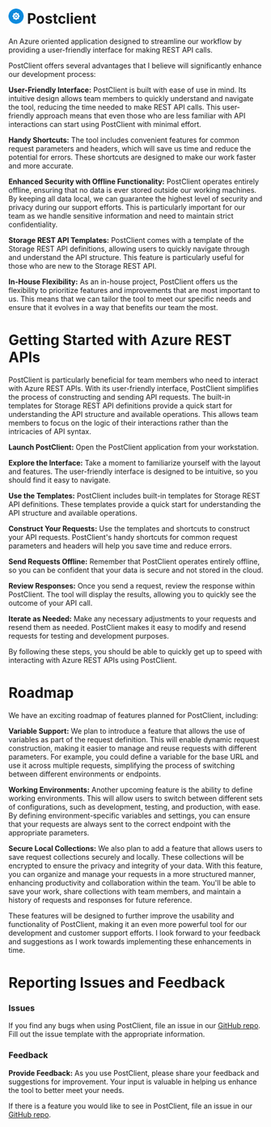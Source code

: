 # ![Postclient](Postclient/Assets/SmallIcon.png) Postclient

An Azure oriented application designed to streamline our workflow by providing a user-friendly interface for making REST API calls.

PostClient offers several advantages that I believe will significantly enhance our development process:

**User-Friendly Interface:** PostClient is built with ease of use in mind. Its intuitive design allows team members to quickly understand and navigate the tool, reducing the time needed to make REST API calls. This user-friendly approach means that even those who are less familiar with API interactions can start using PostClient with minimal effort.

**Handy Shortcuts:** The tool includes convenient features for common request parameters and headers, which will save us time and reduce the potential for errors. These shortcuts are designed to make our work faster and more accurate.

**Enhanced Security with Offline Functionality:** PostClient operates entirely offline, ensuring that no data is ever stored outside our working machines. By keeping all data local, we can guarantee the highest level of security and privacy during our support efforts. This is particularly important for our team as we handle sensitive information and need to maintain strict confidentiality.

**Storage REST API Templates:** PostClient comes with a template of the Storage REST API definitions, allowing users to quickly navigate through and understand the API structure. This feature is particularly useful for those who are new to the Storage REST API.

**In-House Flexibility:** As an in-house project, PostClient offers us the flexibility to prioritize features and improvements that are most important to us. This means that we can tailor the tool to meet our specific needs and ensure that it evolves in a way that benefits our team the most.


# Getting Started with Azure REST APIs

PostClient is particularly beneficial for team members who need to interact with Azure REST APIs. With its user-friendly interface, PostClient simplifies the process of constructing and sending API requests. The built-in templates for Storage REST API definitions provide a quick start for understanding the API structure and available operations. This allows team members to focus on the logic of their interactions rather than the intricacies of API syntax.

**Launch PostClient:** Open the PostClient application from your workstation.

**Explore the Interface:** Take a moment to familiarize yourself with the layout and features. The user-friendly interface is designed to be intuitive, so you should find it easy to navigate.

**Use the Templates:** PostClient includes built-in templates for Storage REST API definitions. These templates provide a quick start for understanding the API structure and available operations.

**Construct Your Requests:** Use the templates and shortcuts to construct your API requests. PostClient's handy shortcuts for common request parameters and headers will help you save time and reduce errors.

**Send Requests Offline:** Remember that PostClient operates entirely offline, so you can be confident that your data is secure and not stored in the cloud.

**Review Responses:** Once you send a request, review the response within PostClient. The tool will display the results, allowing you to quickly see the outcome of your API call.

**Iterate as Needed:** Make any necessary adjustments to your requests and resend them as needed. PostClient makes it easy to modify and resend requests for testing and development purposes.

By following these steps, you should be able to quickly get up to speed with interacting with Azure REST APIs using PostClient.

# Roadmap

We have an exciting roadmap of features planned for PostClient, including:

**Variable Support:** We plan to introduce a feature that allows the use of variables as part of the request definition. This will enable dynamic request construction, making it easier to manage and reuse requests with different parameters. For example, you could define a variable for the base URL and use it across multiple requests, simplifying the process of switching between different environments or endpoints.

**Working Environments:** Another upcoming feature is the ability to define working environments. This will allow users to switch between different sets of configurations, such as development, testing, and production, with ease. By defining environment-specific variables and settings, you can ensure that your requests are always sent to the correct endpoint with the appropriate parameters.

**Secure Local Collections:** We also plan to add a feature that allows users to save request collections securely and locally. These collections will be encrypted to ensure the privacy and integrity of your data. With this feature, you can organize and manage your requests in a more structured manner, enhancing productivity and collaboration within the team. You'll be able to save your work, share collections with team members, and maintain a history of requests and responses for future reference.

These features will be designed to further improve the usability and functionality of PostClient, making it an even more powerful tool for our development and customer support efforts. I look forward to your feedback and suggestions as I work towards implementing these enhancements in time.

# Reporting Issues and Feedback

### Issues
If you find any bugs when using PostClient, file an issue in our [GitHub repo](https://github.com/c4rlosmarin/PostClient/issues). Fill out the issue template with the appropriate information.

### Feedback
**Provide Feedback:** As you use PostClient, please share your feedback and suggestions for improvement. Your input is valuable in helping us enhance the tool to better meet your needs.

If there is a feature you would like to see in PostClient, file an issue in our [GitHub repo](https://github.com/c4rlosmarin/PostClient/issues).
